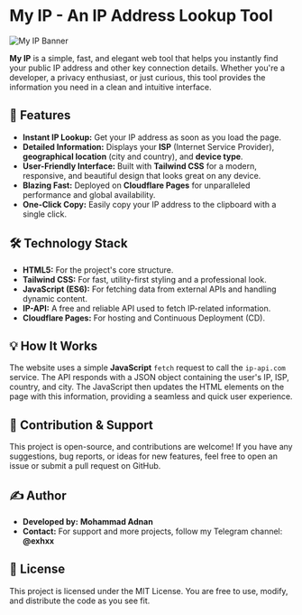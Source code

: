 # My IP - An IP Address Lookup Tool

![My IP Banner](https://cdn4.telesco.pe/file/h4ILp02NOSvGZDhKGvjjHIytFRcbPONG9so5KBykftuw1ii5JkYzMMHdDRnRc8DKMf9P90XlVba8QLapkQDgr_beljWoSC58f5p0FgWS85laAD042OPZn_D2aUQ9BGV_wXwHUzwBfPKSDgutOxbwIm2JIFEDNVufchb23MdXXqdmDj0fS53VQ3U30-PK5GZRQuqXh_aIva_mpOJH5vNv1qVGKpy2wrSxeIcOn15V11ou47zI53DXSgIfueqyDD5f1DVKGhIvmAuWbTkOGj4LZlOCW8m3ralyW02BpalD32K-zf6jjZ5DflVD4xat5OgtldQAesvE-lZeE5__rTYtSg.jpg)

**My IP** is a simple, fast, and elegant web tool that helps you instantly find your public IP address and other key connection details. Whether you're a developer, a privacy enthusiast, or just curious, this tool provides the information you need in a clean and intuitive interface.

## 🚀 Features

* **Instant IP Lookup:** Get your IP address as soon as you load the page.
* **Detailed Information:** Displays your **ISP** (Internet Service Provider), **geographical location** (city and country), and **device type**.
* **User-Friendly Interface:** Built with **Tailwind CSS** for a modern, responsive, and beautiful design that looks great on any device.
* **Blazing Fast:** Deployed on **Cloudflare Pages** for unparalleled performance and global availability.
* **One-Click Copy:** Easily copy your IP address to the clipboard with a single click.

## 🛠️ Technology Stack

* **HTML5:** For the project's core structure.
* **Tailwind CSS:** For fast, utility-first styling and a professional look.
* **JavaScript (ES6):** For fetching data from external APIs and handling dynamic content.
* **IP-API:** A free and reliable API used to fetch IP-related information.
* **Cloudflare Pages:** For hosting and Continuous Deployment (CD).

## 💡 How It Works

The website uses a simple **JavaScript** `fetch` request to call the `ip-api.com` service. The API responds with a JSON object containing the user's IP, ISP, country, and city. The JavaScript then updates the HTML elements on the page with this information, providing a seamless and quick user experience.

## 🤝 Contribution & Support

This project is open-source, and contributions are welcome! If you have any suggestions, bug reports, or ideas for new features, feel free to open an issue or submit a pull request on GitHub.

## ✍️ Author

* **Developed by:** **Mohammad Adnan**
* **Contact:** For support and more projects, follow my Telegram channel: **@exhxx**

## 📝 License

This project is licensed under the MIT License. You are free to use, modify, and distribute the code as you see fit.

